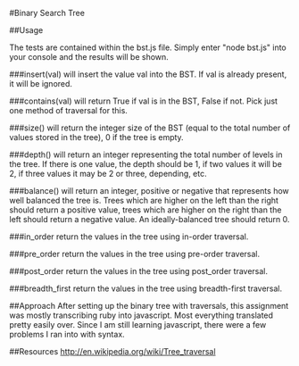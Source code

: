 #Binary Search Tree

##Usage

The tests are contained within the bst.js file. Simply enter "node bst.js" into your console and the results will be shown.

###insert(val)
will insert the value val into the BST.  If val is already present, it will be ignored.

###contains(val)
will return True if val is in the BST, False if not. Pick just one method of traversal for this.

###size()
will return the integer size of the BST (equal to the total number of values stored in the tree), 0 if the tree is empty.

###depth()
will return an integer representing the total number of levels in the tree. If there is one value, the depth should be 1, if two values it will be 2, if three values it may be 2 or three, depending, etc.

###balance()
will return an integer, positive or negative that represents how well balanced the tree is. Trees which are higher on the left than the right should return a positive value, trees which are higher on the right than the left should return a negative value.  An ideally-balanced tree should return 0.

###in_order
return the values in the tree using in-order traversal.

###pre_order
return the values in the tree using pre-order traversal.

###post_order
return the values in the tree using post_order traversal.

###breadth_first
return the values in the tree using breadth-first traversal.

##Approach
After setting up the binary tree with traversals, this assignment was mostly transcribing ruby into javascript. Most everything translated pretty easily over. Since I am still learning javascript, there were a few problems I ran into with syntax.

##Resources
http://en.wikipedia.org/wiki/Tree_traversal